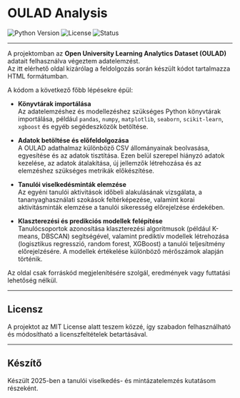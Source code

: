 # OULAD Analysis

![Python Version](https://img.shields.io/badge/Python-3.10-blue.svg)
![License](https://img.shields.io/badge/License-MIT-green.svg)
![Status](https://img.shields.io/badge/Status-Active-brightgreen.svg)

---

A projektomban az **Open University Learning Analytics Dataset (OULAD)** adatait felhasználva végeztem adatelemzést.  
Az itt elérhető oldal kizárólag a feldolgozás során készült kódot tartalmazza HTML formátumban.

A kódom a következő főbb lépésekre épül:

- **Könyvtárak importálása**  
  Az adatelemzéshez és modellezéshez szükséges Python könyvtárak importálása, például `pandas`, `numpy`, `matplotlib`, `seaborn`, `scikit-learn`, `xgboost` és egyéb segédeszközök betöltése.

- **Adatok betöltése és előfeldolgozása**  
  A OULAD adathalmaz különböző CSV állományainak beolvasása, egyesítése és az adatok tisztítása. Ezen belül szerepel hiányzó adatok kezelése, az adatok átalakítása, új jellemzők létrehozása és az elemzéshez szükséges metrikák előkészítése.

- **Tanulói viselkedésminták elemzése**  
  Az egyéni tanulói aktivitások időbeli alakulásának vizsgálata, a tananyaghasználati szokások feltérképezése, valamint korai aktivitásminták elemzése a tanulói sikeresség előrejelzése érdekében.

- **Klaszterezési és predikciós modellek felépítése**  
  Tanulócsoportok azonosítása klaszterezési algoritmusok (például K-means, DBSCAN) segítségével, valamint prediktív modellek létrehozása (logisztikus regresszió, random forest, XGBoost) a tanulói teljesítmény előrejelzésére. A modellek értékelése különböző mérőszámok alapján történik.

Az oldal csak forráskód megjelenítésére szolgál, eredmények vagy futtatási lehetőség nélkül.

---

## Licensz

A projektot az MIT License alatt teszem közzé, így szabadon felhasználható és módosítható a licenszfeltételek betartásával.

---

## Készítő

Készült 2025-ben a tanulói viselkedés- és mintázatelemzés kutatásom részeként.
